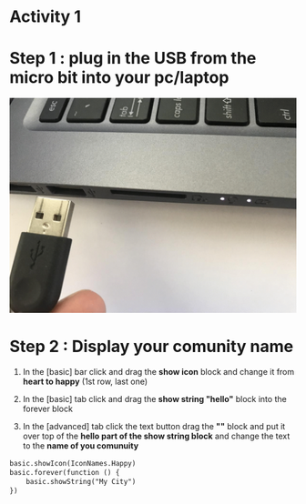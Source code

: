 # Activity 1

# Step 1 : plug in the USB from the micro bit into your pc/laptop
<!-- https://github.com/Brilliant-Labs/bboard-tuts-cybersecurity-3/blob/master/cybersec/activity-1/connect-microbit.gif?raw=true -->
![Click](https://github.com/Brilliant-Labs/bboard-tutorials-cybersecurity-v3/blob/main/Activity_1/connect-microbit.gif?raw=true "Click")


# Step 2 : Display your comunity name

1. In the [basic] bar click and drag the **show icon** block and change it from **heart to happy** (1st row, last one)

2. In the [basic] tab click and drag the **show string "hello"** block into the forever block

3. In the [advanced] tab click the text button drag the **""** block and put it over top of the **hello part of the show string block** and change the text to the **name of you comunuity**

```
basic.showIcon(IconNames.Happy)
basic.forever(function () {
    basic.showString("My City")
})
```
